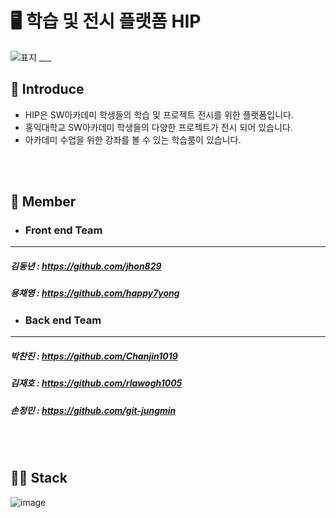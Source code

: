 
# 🖥 학습 및 전시 플랫폼 HIP
![표지 ___](https://github.com/user-attachments/assets/4252dafa-2fa0-4692-b6b6-70071dac734a)

## 📕 Introduce
- HIP은 SW아카데미 학생들의 학습 및 프로젝트 전시를 위한 플랫폼입니다.
- 홍익대학교 SW아카데미 학생들의 다양한 프로젝트가 전시 되어 있습니다.
- 아카데미 수업을 위한 강좌를 볼 수 있는 학습룸이 있습니다.
<br>
<br>

## 📗 Member
 - ### Front end Team
  ---
  ##### 김동년 : <https://github.com/jhon829>

  ##### 용채영 : <https://github.com/happy7yong>
 
 - ### Back end Team
  ---
  ##### 박찬진 : <https://github.com/Chanjin1019>
  ##### 김재호 : <https://github.com/rlawogh1005>
  ##### 손정민 : <https://github.com/git-jungmin>

<br>
<br>

## 📘📙 Stack
<img alt="image" src="https://github.com/user-attachments/assets/6cfab536-866a-4ceb-b520-1c3efcf2ca23">


